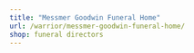```yaml
---
title: "Messmer Goodwin Funeral Home"
url: /warrior/messmer-goodwin-funeral-home/
shop: funeral directors
---
```

